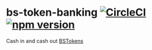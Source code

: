 # bs-token-banking [![CircleCI](https://circleci.com/gh/BancoSabadell/bs-token-banking.svg?style=shield)](https://circleci.com/gh/BancoSabadell/bs-token-banking) [![npm version](https://badge.fury.io/js/bs-token-banking.svg)](https://badge.fury.io/js/bs-token-banking)

 Cash in and cash out [BSTokens](https://github.com/BancoSabadell/bs-token)
